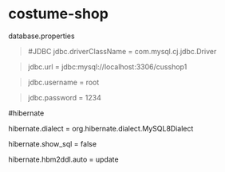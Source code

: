 # costume-shop

database.properties


>#JDBC
>jdbc.driverClassName = com.mysql.cj.jdbc.Driver

>jdbc.url = jdbc:mysql://localhost:3306/cusshop1

>jdbc.username = root

>jdbc.password = 1234



#hibernate

hibernate.dialect = org.hibernate.dialect.MySQL8Dialect

hibernate.show_sql = false

hibernate.hbm2ddl.auto = update

